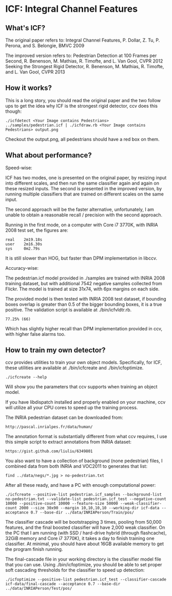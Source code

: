 ICF: Integral Channel Features
==============================

What's ICF?
-----------

The original paper refers to:
Integral Channel Features, P. Dollar, Z. Tu, P. Perona, and S. Belongie, BMVC 2009

The improved version refers to:
Pedestrian Detection at 100 Frames per Second, R. Benenson, M. Mathias, R. Timofte, and L. Van Gool, CVPR 2012
Seeking the Strongest Rigid Detector, R. Benenson, M. Mathias, R. Timofte, and L. Van Gool, CVPR 2013

How it works?
-------------

This is a long story, you should read the original paper and the two follow ups to get
the idea why ICF is the strongest rigid detector, ccv does this though:

	./icfdetect <Your Image contains Pedestrians> ../samples/pedestrian.icf | ./icfdraw.rb <Your Image contains Pedestrians> output.png

Checkout the output.png, all pedestrians should have a red box on them.

What about performance?
-----------------------

Speed-wise:

ICF has two modes, one is presented on the original paper, by resizing input into different
scales, and then run the same classifier again and again on these resized inputs. The
second is presented in the improved version, by running multiple classifiers that are
trained on different scales on the same input.

The second approach will be the faster alternative, unfortunately, I am unable to obtain
a reasonable recall / precision with the second approach.

Running in the first mode, on a computer with Core i7 3770K, with INRIA 2008 test set,
the figures are:

	real    2m19.18s
	user    2m16.30s
	sys     0m2.79s

It is still slower than HOG, but faster than DPM implementation in libccv.

Accuracy-wise:

The pedestrian.icf model provided in ./samples are trained with INRIA 2008 training
dataset, but with additional 7542 negative samples collected from Flickr. The model is
trained at size 31x74, with 6px margins on each side.

The provided model is then tested with INRIA 2008 test dataset, if bounding boxes
overlap is greater than 0.5 of the bigger bounding boxes, it is a true positive.
The validation script is available at ./bin/icfvldtr.rb.

	77.25% (66)

Which has slightly higher recall than DPM implementation provided in ccv, with higher
false alarms too.

How to train my own detector?
-----------------------------

ccv provides utilities to train your own object models. Specifically, for ICF, these
utilities are available at ./bin/icfcreate and ./bin/icfoptimize.

	./icfcreate --help

Will show you the parameters that ccv supports when training an object model.

If you have libdispatch installed and properly enabled on your machine, ccv will utilize
all your CPU cores to speed up the training process.

The INRIA pedestrian dataset can be downloaded from:

	http://pascal.inrialpes.fr/data/human/

The annotation format is substantially different from what ccv requires, I use this
simple script to extract annotations from INRIA dataset:

	https://gist.github.com/liuliu/6349801

You also want to have a collection of background (none pedestrian) files, I combined
data from both INRIA and VOC2011 to generates that list:

	find ../data/negs/*.jpg > no-pedestrian.txt

After all these ready, and have a PC with enough computational power:

	./icfcreate --positive-list pedestrian.icf_samples --background-list no-pedestrian.txt --validate-list pedestrian.icf_test --negative-count 10000 --positive-count 10000 --feature-size 50000 --weak-classifier-count 2000 --size 30x90 --margin 10,10,10,10 --working-dir icf-data --acceptance 0.7 --base-dir ../data/INRIAPerson/Train/pos/

The classifier cascade will be bootstrapping 3 times, pooling from 50,000 features,
and the final boosted classifier will have 2,000 weak classifier. On the PC that I
am running (with SSD / hard-drive hybrid (through flashcache), 32GiB memory and Core
i7 3770K), it takes a day to finish training one classifier. At minimal, you should
have about 16GB available memory to get the program finish running.

The final-cascade file in your working directory is the classifier model file that
you can use. Using ./bin/icfoptimize, you should be able to set proper soft cascading
thresholds for the classifier to speed up detection:

	./icfoptimize --positive-list pedestrian.icf_test --classifier-cascade icf-data/final-cascade --acceptance 0.7 --base-dir ../data/INRIAPerson/Test/pos/
